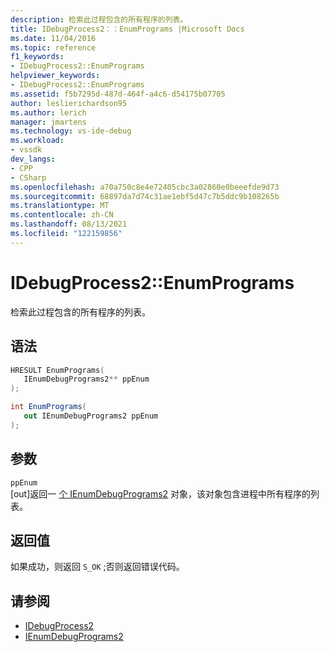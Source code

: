 ```yaml
---
description: 检索此过程包含的所有程序的列表。
title: IDebugProcess2：：EnumPrograms |Microsoft Docs
ms.date: 11/04/2016
ms.topic: reference
f1_keywords:
- IDebugProcess2::EnumPrograms
helpviewer_keywords:
- IDebugProcess2::EnumPrograms
ms.assetid: f5b7295d-487d-464f-a4c6-d54175b07705
author: leslierichardson95
ms.author: lerich
manager: jmartens
ms.technology: vs-ide-debug
ms.workload:
- vssdk
dev_langs:
- CPP
- CSharp
ms.openlocfilehash: a70a750c8e4e72405cbc3a02860e0beeefde9d73
ms.sourcegitcommit: 68897da7d74c31ae1ebf5d47c7b5ddc9b108265b
ms.translationtype: MT
ms.contentlocale: zh-CN
ms.lasthandoff: 08/13/2021
ms.locfileid: "122159856"
---
```

# <a name="idebugprocess2enumprograms"></a>IDebugProcess2::EnumPrograms
检索此过程包含的所有程序的列表。

## <a name="syntax"></a>语法

```cpp
HRESULT EnumPrograms( 
   IEnumDebugPrograms2** ppEnum
);
```

```csharp
int EnumPrograms( 
   out IEnumDebugPrograms2 ppEnum
);
```

## <a name="parameters"></a>参数
`ppEnum`\
[out]返回一 [个 IEnumDebugPrograms2](../../../extensibility/debugger/reference/ienumdebugprograms2.md) 对象，该对象包含进程中所有程序的列表。

## <a name="return-value"></a>返回值
 如果成功，则返回 `S_OK` ;否则返回错误代码。

## <a name="see-also"></a>请参阅
- [IDebugProcess2](../../../extensibility/debugger/reference/idebugprocess2.md)
- [IEnumDebugPrograms2](../../../extensibility/debugger/reference/ienumdebugprograms2.md)
